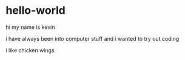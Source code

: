 # hello-world

hi my name is kevin 

i have always been into computer stuff and i wanted to try out coding 

i like chicken wings 
